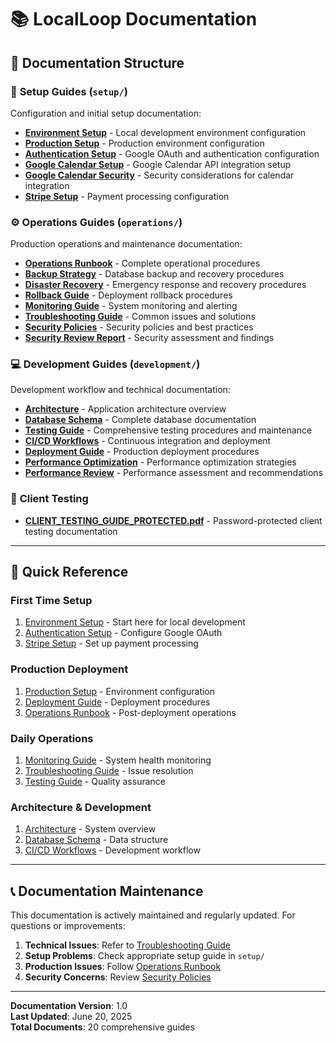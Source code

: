 # 📚 LocalLoop Documentation

## 📁 Documentation Structure

### 🔧 **Setup Guides** (`setup/`)
Configuration and initial setup documentation:
- **[Environment Setup](setup/environment-setup.md)** - Local development environment configuration
- **[Production Setup](setup/production-setup.md)** - Production environment configuration  
- **[Authentication Setup](setup/authentication-setup.md)** - Google OAuth and authentication configuration
- **[Google Calendar Setup](setup/google-calendar-setup.md)** - Google Calendar API integration setup
- **[Google Calendar Security](setup/google-calendar-security.md)** - Security considerations for calendar integration
- **[Stripe Setup](setup/stripe-setup.md)** - Payment processing configuration

### ⚙️ **Operations Guides** (`operations/`)
Production operations and maintenance documentation:
- **[Operations Runbook](operations/operations-runbook.md)** - Complete operational procedures
- **[Backup Strategy](operations/backup-strategy.md)** - Database backup and recovery procedures
- **[Disaster Recovery](operations/disaster-recovery.md)** - Emergency response and recovery procedures
- **[Rollback Guide](operations/rollback-guide.md)** - Deployment rollback procedures
- **[Monitoring Guide](operations/monitoring-guide.md)** - System monitoring and alerting
- **[Troubleshooting Guide](operations/troubleshooting-guide.md)** - Common issues and solutions
- **[Security Policies](operations/security-policies.md)** - Security policies and best practices
- **[Security Review Report](operations/security-review-report.md)** - Security assessment and findings

### 💻 **Development Guides** (`development/`)
Development workflow and technical documentation:
- **[Architecture](development/architecture.md)** - Application architecture overview
- **[Database Schema](development/database-schema.md)** - Complete database documentation
- **[Testing Guide](development/testing-guide.md)** - Comprehensive testing procedures and maintenance
- **[CI/CD Workflows](development/ci-cd-workflows.md)** - Continuous integration and deployment
- **[Deployment Guide](development/deployment-guide.md)** - Production deployment procedures
- **[Performance Optimization](development/performance-optimization.md)** - Performance optimization strategies
- **[Performance Review](development/performance-review.md)** - Performance assessment and recommendations

### 🧪 **Client Testing**
- **[CLIENT_TESTING_GUIDE_PROTECTED.pdf](CLIENT_TESTING_GUIDE_PROTECTED.pdf)** - Password-protected client testing documentation

---

## 🎯 **Quick Reference**

### **First Time Setup**
1. [Environment Setup](setup/environment-setup.md) - Start here for local development
2. [Authentication Setup](setup/authentication-setup.md) - Configure Google OAuth
3. [Stripe Setup](setup/stripe-setup.md) - Set up payment processing

### **Production Deployment**
1. [Production Setup](setup/production-setup.md) - Environment configuration
2. [Deployment Guide](development/deployment-guide.md) - Deployment procedures
3. [Operations Runbook](operations/operations-runbook.md) - Post-deployment operations

### **Daily Operations**
1. [Monitoring Guide](operations/monitoring-guide.md) - System health monitoring
2. [Troubleshooting Guide](operations/troubleshooting-guide.md) - Issue resolution
3. [Testing Guide](development/testing-guide.md) - Quality assurance

### **Architecture & Development**
1. [Architecture](development/architecture.md) - System overview
2. [Database Schema](development/database-schema.md) - Data structure
3. [CI/CD Workflows](development/ci-cd-workflows.md) - Development workflow

---

## 📞 **Documentation Maintenance**

This documentation is actively maintained and regularly updated. For questions or improvements:

1. **Technical Issues**: Refer to [Troubleshooting Guide](operations/troubleshooting-guide.md)
2. **Setup Problems**: Check appropriate setup guide in `setup/`
3. **Production Issues**: Follow [Operations Runbook](operations/operations-runbook.md)
4. **Security Concerns**: Review [Security Policies](operations/security-policies.md)

---

**Documentation Version**: 1.0  
**Last Updated**: June 20, 2025  
**Total Documents**: 20 comprehensive guides